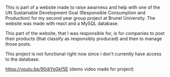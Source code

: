 This is part of a website made to raise awarness and help with one of the UN Sustainable Development Goal (Responsible Consumption and Production) for my second year group project at Brunel University. The website was made with react and a MySQL database.

This part of the website, that I was responsible for, is for companies to post their products (that classify as responsibly produced) and then to manage those posts.

This project is not functional right now since i don't currently have access to the database.

https://youtu.be/90diYsGkf5E (demo video made for project)
